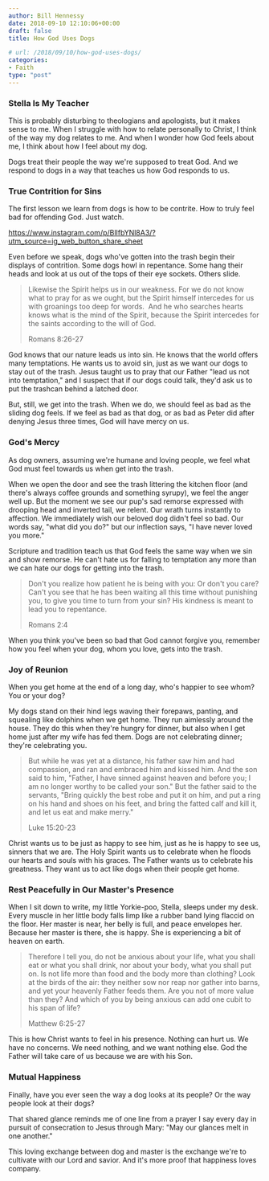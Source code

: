 ```yaml
---
author: Bill Hennessy
date: 2018-09-10 12:10:06+00:00
draft: false
title: How God Uses Dogs

# url: /2018/09/10/how-god-uses-dogs/
categories:
- Faith
type: "post"
---
```





### Stella Is My Teacher







This is probably disturbing to theologians and apologists, but it makes sense to me. When I struggle with how to relate personally to Christ, I think of the way my dog relates to me. And when I wonder how God feels about me, I think about how I feel about my dog. 







Dogs treat their people the way we're supposed to treat God. And we respond to dogs in a way that teaches us how God responds to us. 







### True Contrition for Sins







The first lesson we learn from dogs is how to be contrite. How to truly feel bad for offending God. Just watch. 






https://www.instagram.com/p/BlIfbYNl8A3/?utm_source=ig_web_button_share_sheet






Even before we speak, dogs who've gotten into the trash begin their displays of contrition. Some dogs howl in repentance. Some hang their heads and look at us out of the tops of their eye sockets. Others slide. 







> Likewise the Spirit helps us in our weakness. For we do not know what to pray for as we ought, but the Spirit himself intercedes for us with groanings too deep for words.  And he who searches hearts knows what is the mind of the Spirit, because the Spirit intercedes for the saints according to the will of God.
> 
> Romans 8:26-27







God knows that our nature leads us into sin. He knows that the world offers many temptations. He wants us to avoid sin, just as we want our dogs to stay out of the trash. Jesus taught us to pray that our Father "lead us not into temptation," and I suspect that if our dogs could talk, they'd ask us to put the trashcan behind a latched door. 







But, still, we get into the trash. When we do, we should feel as bad as the sliding dog feels. If we feel as bad as that dog, or as bad as Peter did after denying Jesus three times, God will have mercy on us. 







### God's Mercy







As dog owners, assuming we're humane and loving people, we feel what God must feel towards us when get into the trash.







When we open the door and see the trash littering the kitchen floor (and there's always coffee grounds and something syrupy), we feel the anger well up. But the moment we see our pup's sad remorse expressed with drooping head and inverted tail, we relent. Our wrath turns instantly to affection. We immediately wish our beloved dog didn't feel so bad. Our words say, "what did you do?" but our inflection says, "I have never loved you more."







Scripture and tradition teach us that God feels the same way when we sin and show remorse. He can't hate us for falling to temptation any more than we can hate our dogs for getting into the trash. 







> Don't you realize how patient he is being with you: Or don't you care? Can't you see that he has been waiting all this time without punishing you, to give you time to turn from your sin? His kindness is meant to lead you to repentance.
> 
> Romans 2:4







When you think you've been so bad that God cannot forgive you, remember how you feel when your dog, whom you love, gets into the trash.







### Joy of Reunion







When you get home at the end of a long day, who's happier to see whom? You or your dog?







My dogs stand on their hind legs waving their forepaws, panting, and squealing like dolphins when we get home. They run aimlessly around the house. They do this when they're hungry for dinner, but also when I get home just after my wife has fed them. Dogs are not celebrating dinner; they're celebrating you.







> But while he was yet at a distance, his father saw him and had compassion, and ran and embraced him and kissed him. And the son said to him, "Father, I have sinned against heaven and before you; I am no longer worthy to be called your son." But the father said to the servants, "Bring quickly the best robe and put it on him, and put a ring on his hand and shoes on his feet, and bring the fatted calf and kill it, and let us eat and make merry."
> 
> Luke 15:20-23







Christ wants us to be just as happy to see him, just as he is happy to see us, sinners that we are. The Holy Spirit wants us to celebrate when he floods our hearts and souls with his graces. The Father wants us to celebrate his greatness. They want us to act like dogs when their people get home. 







### Rest Peacefully in Our Master's Presence







When I sit down to write, my little Yorkie-poo, Stella, sleeps under my desk. Every muscle in her little body falls limp like a rubber band lying flaccid on the floor. Her master is near, her belly is full, and peace envelopes her. Because her master is there, she is happy. She is experiencing a bit of heaven on earth.







> Therefore I tell you, do not be anxious about your life, what you shall eat or what you shall drink, nor about your body, what you shall put on. Is not life more than food and the body more than clothing? Look at the birds of the air: they neither sow nor reap nor gather into barns, and yet your heavenly Father feeds them. Are you not of more value than they? And which of you by being anxious can add one cubit to his span of life?
> 
> Matthew 6:25-27







This is how Christ wants to feel in his presence. Nothing can hurt us. We have no concerns. We need nothing, and we want nothing else. God the Father will take care of us because we are with his Son. 







### Mutual Happiness







Finally, have you ever seen the way a dog looks at its people? Or the way people look at their dogs? 







That shared glance reminds me of one line from a prayer I say every day in pursuit of consecration to Jesus through Mary: "May our glances melt in one another." 







This loving exchange between dog and master is the exchange we're to cultivate with our Lord and savior. And it's more proof that happiness loves company. 




